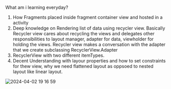 What am i learning everyday?
1. How Fragments placed inside fragment container view and hosted in a activity
2. Deep knowledge on Rendering list of data using recycler view. Basically Recycler view cares about recycling the views and delegates other responsibilities to layout manager, adapter for data, viewholder for holding the views. Recycler view makes a conversation with the adapter that we create subclassing RecyclerView.Adapter
3. RecyclerView with two different itemTypes.
4. Decent Understanding with layour properties and how to set constraints for thew view, why we need flattened layout as oppsoed to nested layout like linear layout. 







![2024-04-02 19 16 59](https://github.com/priya006/CrimeApp/assets/16076524/3c24f644-c493-446b-a912-c2f84865a13e)





